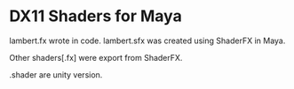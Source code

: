 DX11 Shaders for Maya
========================
lambert.fx wrote in code. lambert.sfx was created using ShaderFX in Maya.

Other shaders[.fx] were export from ShaderFX.

.shader are unity version.